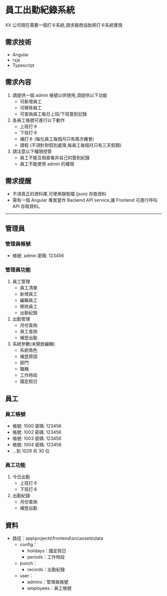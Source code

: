 # 員工出勤紀錄系統

XX 公司現在需要一個打卡系統,請求廠商協助將打卡系統實現

## 需求技術

- Angular
- rxjs
- Typescript

## 需求內容

1. 請提供一個 admin 帳號以供使用,須提供以下功能
   - 可新增員工
   - 可移除員工
   - 可查詢員工每日上班/下班簽到記錄
2. 各員工帳號可進行以下動作
   - 上班打卡
   - 下班打卡
   - 補打卡 (每位員工每個月只有兩次機會)
   - 請假 (不須針對假別處理,每員工每個月只有三天假期)
3. 請注意以下權限控管
   - 員工不能互相查看非自己的簽到紀錄
   - 員工不能使用 admin 的權限

## 需求提醒

- 不須真正的資料庫,可使用靜態檔 (json) 存取資料
- 需有一個 Angular 專案當作 Backend API service,讓 Frontend 可進行呼叫 API 存取資料。

---

## 管理員

### 管理員帳號

- 帳號: admin 密碼: 123456

### 管理員功能

1. 員工管理
   - 員工清單
   - 新增員工
   - 編輯員工
   - 移除員工
   - 出勤紀錄
2. 出勤管理
   - 月份查詢
   - 員工查詢
   - 補登出勤
3. 系統參數(未開放編輯)
   - 系統角色
   - 補登原因
   - 部門
   - 職稱
   - 工作時段
   - 國定假日

## 員工

### 員工帳號

- 帳號: 1000 密碼: 123456
- 帳號: 1002 密碼: 123456
- 帳號: 1003 密碼: 123456
- 帳號: 1004 密碼: 123456
- ...到 1029 共 30 位

### 員工功能

1. 今日出勤
   - 上班打卡
   - 下班打卡
2. 出勤紀錄
   - 月份查詢
   - 補登出勤

## 資料

- 路徑：app\projects\frontend\src\assets\data
  - config：
    - holidays：國定假日
    - periods：工作時段
  - punch：
    - records：出勤紀錄
  - user：
    - admins：管理員帳號
    - employees：員工帳號
